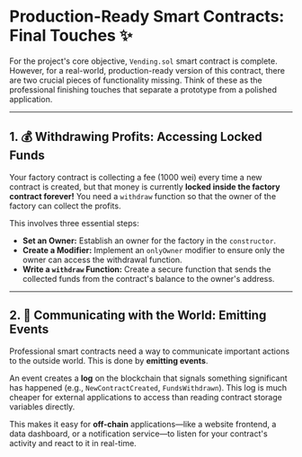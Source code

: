 
# Production-Ready Smart Contracts: Final Touches ✨

For the project's core objective, `Vending.sol` smart contract is complete. However, for a real-world, production-ready version of this contract, there are two crucial pieces of functionality missing. Think of these as the professional finishing touches that separate a prototype from a polished application.

---

## 1. 💰 Withdrawing Profits: Accessing Locked Funds

Your factory contract is collecting a fee (1000 wei) every time a new contract is created, but that money is currently **locked inside the factory contract forever!** You need a `withdraw` function so that the owner of the factory can collect the profits.

This involves three essential steps:

* **Set an Owner:** Establish an owner for the factory in the `constructor`.
* **Create a Modifier:** Implement an `onlyOwner` modifier to ensure only the owner can access the withdrawal function.
* **Write a `withdraw` Function:** Create a secure function that sends the collected funds from the contract's balance to the owner's address.

---

## 2. 📢 Communicating with the World: Emitting Events

Professional smart contracts need a way to communicate important actions to the outside world. This is done by **emitting events**.

An event creates a **log** on the blockchain that signals something significant has happened (e.g., `NewContractCreated`, `FundsWithdrawn`). This log is much cheaper for external applications to access than reading contract storage variables directly.

This makes it easy for **off-chain** applications—like a website frontend, a data dashboard, or a notification service—to listen for your contract's activity and react to it in real-time.